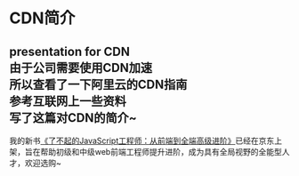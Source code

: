 # CDN简介
  presentation for CDN <br>
  由于公司需要使用CDN加速<br>
  所以查看了一下阿里云的CDN指南<br>
  参考互联网上一些资料<br>
  写了这篇对CDN的简介~
---
我的新书[《了不起的JavaScript工程师：从前端到全端高级进阶》](https://item.jd.com/12562349.html)已经在京东上架，旨在帮助初级和中级web前端工程师提升进阶，成为具有全局视野的全能型人才，欢迎选购~
